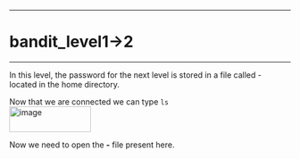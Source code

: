 ***
# bandit_level1->2
***
In this level, the password for the next level is stored in a file called - located in the home directory.

Now that we are connected we can type `ls`  
<img width="146" height="46" alt="image" src="https://github.com/user-attachments/assets/b4f5d61a-ec0f-49f3-b026-f5d3a95d15c0" />

Now we need to open the **-** file present here.  

